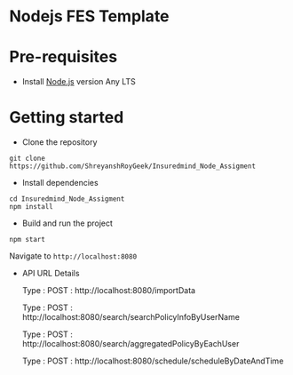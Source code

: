 # Nodejs FES Template



# Pre-requisites
- Install [Node.js](https://nodejs.org/en/) version Any LTS


# Getting started
- Clone the repository
```
git clone  https://github.com/ShreyanshRoyGeek/Insuredmind_Node_Assigment
```
- Install dependencies
```
cd Insuredmind_Node_Assigment
npm install
```
- Build and run the project
```
npm start
```
  Navigate to `http://localhost:8080`

- API  URL Details

  Type : POST : http://localhost:8080/importData

  Type : POST : http://localhost:8080/search/searchPolicyInfoByUserName

  Type : POST : http://localhost:8080/search/aggregatedPolicyByEachUser

  Type : POST : http://localhost:8080/schedule/scheduleByDateAndTime








